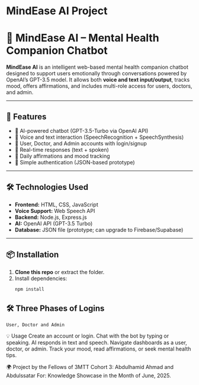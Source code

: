 # MindEase AI Project
# 🧠 MindEase AI – Mental Health Companion Chatbot

**MindEase AI** is an intelligent web-based mental health companion chatbot designed to support users emotionally through conversations powered by OpenAI’s GPT-3.5 model. It allows both **voice and text input/output**, tracks mood, offers affirmations, and includes multi-role access for users, doctors, and admin.

---

## 🚀 Features

- 🤖 AI-powered chatbot (GPT-3.5-Turbo via OpenAI API)
- 🎤 Voice and text interaction (SpeechRecognition + SpeechSynthesis)
- 👤 User, Doctor, and Admin accounts with login/signup
- 💬 Real-time responses (text + spoken)
- 📅 Daily affirmations and mood tracking
- 🔐 Simple authentication (JSON-based prototype)

---

## 🛠️ Technologies Used

- **Frontend:** HTML, CSS, JavaScript
- **Voice Support:** Web Speech API
- **Backend:** Node.js, Express.js
- **AI:** OpenAI API (GPT-3.5 Turbo)
- **Database:** JSON file (prototype; can upgrade to Firebase/Supabase)

---

## 📦 Installation

1. **Clone this repo** or extract the folder.
2. Install dependencies:
   ```bash
   npm install

## 🛠️ Three Phases of Logins
    User, Doctor and Admin


💡 Usage
Create an account or login.
Chat with the bot by typing or speaking.
AI responds in text and speech.
Navigate dashboards as a user, doctor, or admin.
Track your mood, read affirmations, or seek mental health tips.

🌍 Project by the Fellows of 3MTT Cohort 3: Abdulhamid Ahmad and Abdulssatar
For: Knowledge Showcase in the Month of June, 2025.
